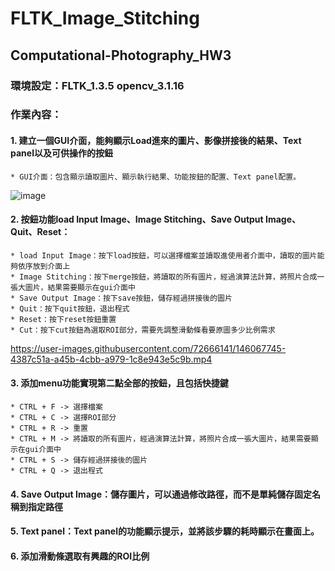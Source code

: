 # FLTK_Image_Stitching
## Computational-Photography_HW3
### 環境設定：FLTK_1.3.5 opencv_3.1.16
### 作業內容：
#### 1. 建立一個GUI介面，能夠顯示Load進來的圖片、影像拼接後的結果、Text panel以及可供操作的按鈕
	* GUI介面：包含顯示讀取圖片、顯示執行結果、功能按鈕的配置、Text panel配置。
![image](https://user-images.githubusercontent.com/72666141/146067330-2a6c44c5-90c2-4ba4-8756-0cb35ec16057.png)

#### 2. 按鈕功能load Input Image、Image Stitching、Save Output Image、Quit、Reset：
	* load Input Image：按下load按鈕，可以選擇檔案並讀取進使用者介面中，讀取的圖片能夠依序放到介面上
	* Image Stitching：按下merge按鈕，將讀取的所有圖片，經過演算法計算，將照片合成一張大圖片，結果需要顯示在gui介面中
	* Save Output Image：按下save按鈕，儲存經過拼接後的圖片
	* Quit：按下quit按鈕，退出程式
	* Reset：按下reset按鈕重置
	* Cut：按下cut按鈕為選取ROI部分，需要先調整滑動條看要原圖多少比例需求

https://user-images.githubusercontent.com/72666141/146067745-4387c51a-a45b-4cbb-a979-1c8e943e5c9b.mp4

#### 3. 添加menu功能實現第二點全部的按鈕，且包括快捷鍵
	* CTRL + F -> 選擇檔案
	* CTRL + C -> 選擇ROI部分
	* CTRL + R -> 重置
	* CTRL + M -> 將讀取的所有圖片，經過演算法計算，將照片合成一張大圖片，結果需要顯示在gui介面中
	* CTRL + S -> 儲存經過拼接後的圖片
	* CTRL + Q -> 退出程式

#### 4. Save Output Image：儲存圖片，可以通過修改路徑，而不是單純儲存固定名稱到指定路徑

#### 5. Text panel：Text panel的功能顯示提示，並將該步驟的耗時顯示在畫面上。

#### 6. 添加滑動條選取有興趣的ROI比例
